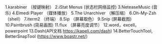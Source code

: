 1.karabiner （按键映射）
2.iStat Menus (状态栏网络监控)
3.NeteaseMusic (音乐)
4.Elmedi Player （媒体播放）
5.The Unarchiver （解压缩）
6.Oh-My-Zsh （shell）
7.iterm2 （终端）
8.Sip （屏幕取色）
9.Snip (屏幕截图)
10.Paintbrush (简易画图)
11.flux （屏幕亮度调节）
12.word，excell，powerpoint
13.Dash(API文档 https://kapeli.com/dash)
14.BetterTouchTool, BetterSnapTool (https://www.boastr.net/)
